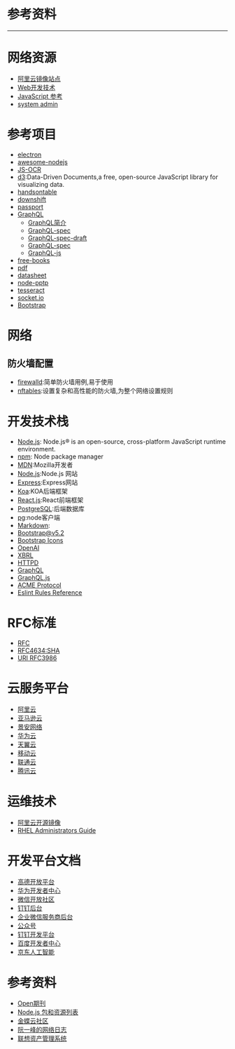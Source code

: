 参考资料
=======

---

# 网络资源

* [阿里云镜像站点](https://developer.aliyun.com/mirror/)
* [Web开发技术](https://developer.mozilla.org/zh-CN/docs/Web)
* [JavaScript 参考](https://developer.mozilla.org/zh-CN/docs/Web/JavaScript/Reference)
* [system admin](https://access.redhat.com/documentation/en-us/red_hat_enterprise_linux/8/html/)

# 参考项目

* [electron](https://github.com/electron/electron)
* [awesome-nodejs](https://github.com/sindresorhus/awesome-nodejs)
* [JS-OCR](https://github.com/kdzwinel/JS-OCR-demo)
* [d3](https://github.com/d3/d3):Data-Driven Documents,a free, open-source JavaScript library for visualizing data.
* [handsontable](https://github.com/handsontable/handsontable)
* [downshift](https://github.com/downshift-js/downshift)
* [passport](https://github.com/jaredhanson/passport)
* [GraphQL](https://github.com/graphql)
  * [GraphQL简介](https://graphql.cn/)
  * [GraphQL-spec](https://spec.graphql.cn/)
  * [GraphQL-spec-draft](http://spec.graphql.org/draft/)
  * [GraphQL-spec](https://github.com/graphql/graphql-spec)
  * [GraphQL-js](https://github.com/graphql/graphql-js)
* [free-books](https://github.com/justjavac/free-programming-books-zh_CN)
* [pdf](https://github.com/mozilla/pdf.js)
* [datasheet](https://github.com/nadbm/react-datasheet)
* [node-pptp](https://github.com/laverdet/node-pptp)
* [tesseract](https://github.com/naptha/tesseract.js)
* [socket.io](https://github.com/socketio/socket.io)
* [Bootstrap](https://getbootstrap.com/docs)

# 网络

## 防火墙配置

* [firewalld]():简单防火墙用例,易于使用
* [nftables]():设置复杂和高性能的防火墙,为整个网络设置规则

# 开发技术栈

* [Node.js](https://nodejs.org/): Node.js® is an open-source, cross-platform JavaScript runtime environment.
* [npm](https://www.npmjs.com): Node package manager
* [MDN](https://developer.mozilla.org/zh-CN/docs/MDN/Writing_guidelines):Mozilla开发者
* [Node.js](https://nodejs.org/dist/latest/docs/api/):Node.js 网站
* [Express](https://www.expressjs.com.cn):Express网站
* [Koa](https://koajs.com):KOA后端框架
* [React.js](https://react.dev):React前端框架
* [PostgreSQL](https://www.postgresql.org):后端数据库
* [pg](https://node-postgres.com):node客户端
* [Markdown](https://www.markdown.xyz):
* [Bootstrap@v5.2](https://getbootstrap.com/docs/5.2/layout/breakpoints/)
* [Bootstrap Icons](https://icons.getbootstrap.com)
* [OpenAI](https://openai.com)
* [XBRL](https://www.xbrl-cn.org)
* [HTTPD](https://httpd.apache.org/docs)
* [GraphQL](https://graphql.org)
* [GraphQL.js](https://graphql.org/graphql-js)
* [ACME Protocol](https://tools.ietf.org/html/rfc8555)
* [Eslint Rules Reference](https://eslint.org/docs/latest/rules/)

# RFC标准 

* [RFC](https://www.rfc-editor.org)
* [RFC4634:SHA](https://www.rfc-editor.org/info/rfc4634)
* [URI RFC3986](https://www.ietf.org/rfc/rfc3986.txt)

# 云服务平台 

* [阿里云](https://www.aliyun.com/)
* [亚马逊云](https://aws.amazon.com/)
* [景安网络](https://www.zzidc.com)
* [华为云](https://huaweicloud.com)
* [天翼云](https://www.ctyun.cn)
* [移动云](https://ecloud.10086.cn)
* [联通云](https://www.cucloud.cn)
* [腾讯云](https://cloud.tencent.com)

# 运维技术

* [阿里云开源镜像](https://mirrors.aliyun.com/repo/)
* [RHEL Administrators Guide](https://access.redhat.com/documentation/en-us/red_hat_enterprise_linux/8/html/)

# 开发平台文档 

* [高德开放平台](https://lbs.amap.com)
* [华为开发者中心](https://developer.huawei.com)
* [微信开放社区](https://developers.weixin.qq.com)
* [钉钉后台](https://login.dingtalk.com/oauth2/challenge.htm?redirect_uri=https%3A%2F%2Foa.dingtalk.com%2Fomp%2Flogin%2Fdingtalk_sso_call_back%3Fcontinue%3Dhttps%253A%252F%252Foa.dingtalk.com%252F%253Fspm%253Da3140.7858860.2231602.7.0TNYFY&response_type=code&client_id=dingoaltcsv4vlgoefhpec&scope=openid+corpid&org_type=management#/login)
* [企业微信服务商后台](https://open.work.weixin.qq.com/wwopen/login#/index)
* [公众号](https://mp.weixin.qq.com/cgi-bin/home?t=home/index&lang=zh_CN&token=499873572)
* [钉钉开发平台](https://open.dingtalk.com/document/orgapp-server/server-api-overview)
* [百度开发者中心](https://developer.baidu.com)
* [京东人工智能](http://neuhub.jd.com)

# 参考资料

* [Open期刊](https://www.oalib.com)
* [Node.js 包和资源列表](https://zhuanlan.zhihu.com/p/385852664)
* [金蝶云社区](https://vip.kingdee.com/)
* [阮一峰的网络日志](https://www.ruanyifeng.com/blog/)
* [联想资产管理系统](https://zc.lenovo.com.cn)

